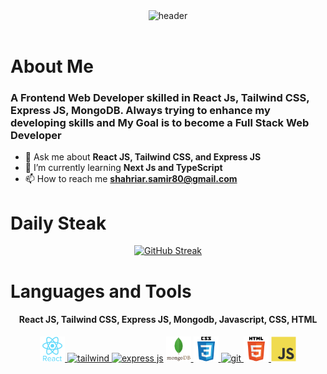 <div align="center">
  <img src="https://i.ibb.co/g45YRqP/Screenshot-134.png" alt="header"/>
</div>

<br/>


# About Me
<h3 >A Frontend Web Developer skilled in React Js, Tailwind CSS, Express JS, MongoDB. Always trying to enhance my developing skills and My Goal is to become a Full Stack Web Developer</h3>

- 💬 Ask me about **React JS, Tailwind CSS, and Express JS**
- 🌱 I’m currently learning **Next Js and TypeScript**
- 📫 How to reach me **shahriar.samir80@gmail.com**

# Daily Steak
<p align='center'>
<a href="https://git.io/streak-stats"><img src="https://streak-stats.demolab.com?user=Shahriar-Samir&theme=prussian" alt="GitHub Streak" /></a>  
</p>

# Languages and Tools
<h4 align='center'>React JS, Tailwind CSS, Express JS, Mongodb, Javascript, CSS, HTML</h4>
<p align="center"> <a href="https://reactjs.org/" target="_blank" rel="noreferrer"> <img src="https://raw.githubusercontent.com/devicons/devicon/master/icons/react/react-original-wordmark.svg" alt="react" width="40" height="40"/> </a>  <a href="https://tailwindcss.com/" target="_blank" rel="noreferrer"> <img src="https://www.vectorlogo.zone/logos/tailwindcss/tailwindcss-icon.svg" alt="tailwind" width="40" height="40"/> </a>
  <a href="https://expressjs.com/"><img alt="express js" src="https://i.ibb.co/LvJc8M8/icons8-express-js-500.png" alt="icons8-express-js-500" border="0" width='40' height="40"/></a>
  <a href="https://www.mongodb.com/" target="_blank" rel="noreferrer"> <img src="https://raw.githubusercontent.com/devicons/devicon/master/icons/mongodb/mongodb-original-wordmark.svg" alt="mongodb" width="40" height="40"/> </a> <a href="https://www.w3schools.com/css/" target="_blank" rel="noreferrer"> <img src="https://raw.githubusercontent.com/devicons/devicon/master/icons/css3/css3-original-wordmark.svg" alt="css3" width="40" height="40"/> </a><a href="https://git-scm.com/" target="_blank" rel="noreferrer"> <img src="https://www.vectorlogo.zone/logos/git-scm/git-scm-icon.svg" alt="git" width="40" height="40"/> </a> <a href="https://www.w3.org/html/" target="_blank" rel="noreferrer"> <img src="https://raw.githubusercontent.com/devicons/devicon/master/icons/html5/html5-original-wordmark.svg" alt="html5" width="40" height="40"/> </a> <a href="https://developer.mozilla.org/en-US/docs/Web/JavaScript" target="_blank" rel="noreferrer"> <img src="https://raw.githubusercontent.com/devicons/devicon/master/icons/javascript/javascript-original.svg" alt="javascript" width="40" height="40"/> </a> </p>



